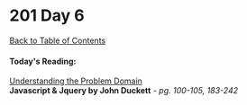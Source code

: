 # 201 Day 6
[Back to Table of Contents](../reading|notes.md)<br/>

#### Today's Reading:<br/>
[Understanding the Problem Domain](https://simpleprogrammer.com/understanding-the-problem-domain-is-the-hardest-part-of-programming) <br/>
**Javascript & Jquery by John Duckett** - *pg. 100-105, 183-242*